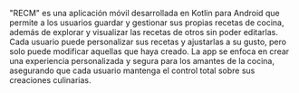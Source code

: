 "RECM" es una aplicación móvil desarrollada en Kotlin para Android que permite a los usuarios guardar y gestionar sus propias recetas de cocina, además de explorar y visualizar las recetas de otros sin poder editarlas. Cada usuario puede personalizar sus recetas y ajustarlas a su gusto, pero solo puede modificar aquellas que haya creado. La app se enfoca en crear una experiencia personalizada y segura para los amantes de la cocina, asegurando que cada usuario mantenga el control total sobre sus creaciones culinarias.
